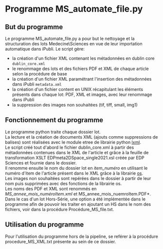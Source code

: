 # Programme MS_automate_file.py

## But du programme
Le programme MS_automate_file.py a pour but le nettoyage et la structuration des lots Medecine\Sciences en vue de leur importation automatique dans iPubli. Le script gère:
  - la création d'un fichier XML contenant les métadonnées en dublin core `dublin_core.xml`
  - le renommage des lots et des fichiers PDF et XML de chaque article selon la procédure de base
  - la création d'un fichier XML paramétrant l'insertion des métadonnées dans iPubli `metadata.xml`
  - la création d'un fichier content en UNIX récapitulant les éléments présents dans chaque lot: PDF, XML et images, avec leur renommage dans iPubli
  - la suppression des images non souhaitées (tif, tiff, small, img1)
 
  
## Fonctionnement du programme
Le programme python traite chaque dossier lot.<br/>
La lecture et la création de documents XML (ajouts comme suppressions de balises) sont réalisées avec le module etree de librairie python [lxml](https://pypi.org/project/lxml/).<br/>
Le script créé tout d'abord le fichier dublin_core.xml à partir des métadonnées contenues dans le XML de l'article et grâce à la feuille de transformation XSLT EDPmeta2DSpace_single2021.xsl créée par EDP Sciences et fournie dans le dossier.<br/>
Il renomme ensuite le nom du dossier lot en *item_numéro* en utilisant le numéro d'item de l'article présent dans le XML grâce à la librairie [os](https://docs.python.org/fr/3/library/os.html).<br/>
Les images non souhaitées sont repérées dans le dossier à partir de leur nom puis supprimées avec des fonctions de la librairie os.<br/>
Les noms des PDF et XML sont renommés en *MS_annee_mois_numéroItem.xml* et MS_annee_mois_nuemroItem.PDF*. Dans le cas d'un lot Hors-Série, une option a été implémentée dans le programme afin de pouvoir les traiter en ajoutant un HS dans le nom des fichiers, voir dans la procédure Procédure_MS_file.txt.<br/>


## Utilisation du programme
Pour l'utilisation du programme hors de la pipeline, se reférer à la procédure procedure_MS_XML.txt présente au sein de ce dossier.
